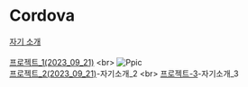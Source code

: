 # Cordova

[자기 소개](https://yeoung-day.github.io/Cordova/week2/report/project/info.html)
<br><br>
[프로젝트_1(2023_09_21)](https://yeoung-day.github.io/Cordova/week2/report/project_1(2023_09_21)/index.html)
<br>
![Ppic](https://github.com/Yeoung-Day/Cordova/assets/115051820/a3fc353c-f6e5-4cfd-9029-76107715e0e0)
<br>
[프로젝트_2(2023_09_21)](https://yeoung-day.github.io/Cordova/week2/report/project_2(2023_09_21)/index.html)-자기소개_2
<br>
[프로젝트-3](https://yeoung-day.github.io/Cordova/week5/mypage.code-workspace)-자기소개_3

